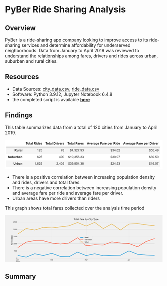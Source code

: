 # PyBer Ride Sharing Analysis

## Overview

PyBer is a ride-sharing app company looking to improve access to its ride-sharing services and determine affordability for underserved neighborhoods.  Data from January to April 2019 was reviewed to understand the relationships among fares, drivers and rides across urban, suburban and rural cities.

## Resources

- Data Sources: [city_data.csv](Resources/city_data.csv), [ride_data.csv](Resources/ride_data.csv) 
- Software: Python 3.9.12, Jupyter Notebook 6.4.8
- the completed script is available **[here](PyBer_Challenge.ipynb)**

## Findings

This table summarizes data from a total of 120 cities from January to April 2019.

![PyBer_Summary_Chart.png](analysis/PyBer_Summary_Chart.png)

- There is a positive correlation between increasing population density and rides, drivers and total fares.
- There is a negative correlation between increasing population density and average fare per ride and average fare per driver.
- Urban areas have more drivers than riders 

This graph shows total fares collected over the analysis time period

![total_fare_by_city_type](analysis/total_fare_by_city_type.png)


## Summary
